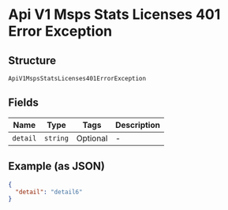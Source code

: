 
# Api V1 Msps Stats Licenses 401 Error Exception

## Structure

`ApiV1MspsStatsLicenses401ErrorException`

## Fields

| Name | Type | Tags | Description |
|  --- | --- | --- | --- |
| `detail` | `string` | Optional | - |

## Example (as JSON)

```json
{
  "detail": "detail6"
}
```

